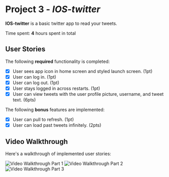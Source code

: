 # Project 3 - *IOS-twitter*

**IOS-twitter** is a basic twitter app to read your tweets.

Time spent: **4** hours spent in total

## User Stories

The following **required** functionality is completed:

- [x] User sees app icon in home screen and styled launch screen. (1pt)
- [x] User can log in. (1pt)
- [x] User can log out. (1pt)
- [x] User stays logged in across restarts. (1pt)
- [x] User can view tweets with the user profile picture, username, and tweet text. (6pts)

The following **bonus** features are implemented:

- [x] User can pull to refresh. (1pt)
- [x] User can load past tweets infinitely. (2pts)

## Video Walkthrough

Here's a walkthrough of implemented user stories:

<img src='http://g.recordit.co/7CrGeipVgP.gif' title='Video Walkthrough Part 1' width='' alt='Video Walkthrough Part 1' />

<img src='http://g.recordit.co/PCwIaRQLcu.gif' title='Video Walkthrough Part 2' width='' alt='Video Walkthrough Part 2' />

<img src='http://g.recordit.co/5o0Udws5DR.gif' title='Video Walkthrough Part 3' width='' alt='Video Walkthrough Part 3' />
